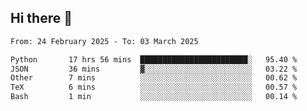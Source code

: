 ## Hi there 👋

<!--
**Bojupi/Bojupi** is a ✨ _special_ ✨ repository because its `README.md` (this file) appears on your GitHub profile.

Here are some ideas to get you started:

- 🔭 I’m currently working on ...
- 🌱 I’m currently learning ...
- 👯 I’m looking to collaborate on ...
- 🤔 I’m looking for help with ...
- 💬 Ask me about ...
- 📫 How to reach me: ...
- 😄 Pronouns: ...
- ⚡ Fun fact: ...
-->

<!--START_SECTION:waka-->

```txt
From: 24 February 2025 - To: 03 March 2025

Python       17 hrs 56 mins  ████████████████████████░   95.40 %
JSON         36 mins         ▓░░░░░░░░░░░░░░░░░░░░░░░░   03.22 %
Other        7 mins          ░░░░░░░░░░░░░░░░░░░░░░░░░   00.62 %
TeX          6 mins          ░░░░░░░░░░░░░░░░░░░░░░░░░   00.57 %
Bash         1 min           ░░░░░░░░░░░░░░░░░░░░░░░░░   00.14 %
```

<!--END_SECTION:waka-->
